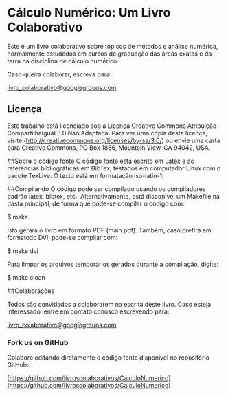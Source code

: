 # Cálculo Numérico: Um Livro Colaborativo

Este é um livro colaborativo sobre tópicos de métodos e análise numérica, normalmente estudados em cursos de graduação das áreas exatas e da terra na disciplina de cálculo numérico.

Caso queira colaborar, escreva para:

livro_colaborativo@googlegroups.com

## Licença
Este trabalho está licenciado sob a Licença Creative Commons Atribuição-CompartilhaIgual 3.0 Não Adaptada. Para ver uma cópia desta licença, visite (http://creativecommons.org/licenses/by-sa/3.0/) ou envie uma carta para Creative Commons, PO Box 1866, Mountain View, CA 94042, USA.

##Sobre o código fonte
O código fonte está escrito em Latex e as referências bibliográficas em BibTex, testados em computador Linux com o pacote TexLive. O texto está em formatação iso-latin-1.

##Compilando
O código pode ser compilado usando os compiladores padrão latex, bibtex, etc.. Alternativamente, está disponível um Makefile na pasta principal, de forma que pode-se compilar o código com:

$ make

Isto gerará o livro em formato PDF (main.pdf). Também, caso prefira em formatodo DVI, pode-se compilar com:

$ make dvi

Para limpar os arquivos temporários gerados durante a compilação, digite:

$ make clean

##Colaborações

Todos são convidados a colaborarem na escrita deste livro. Caso esteja interessado, entre em contato conosco escrevendo para:

livro_colaborativo@googlegroups.com

### Fork us on GitHub

Colabore editando diretamente o código fonte disponível no repositório GitHub:

[https://github.com/livroscolaborativos/CalculoNumerico](https://github.com/livroscolaborativos/CalculoNumerico)